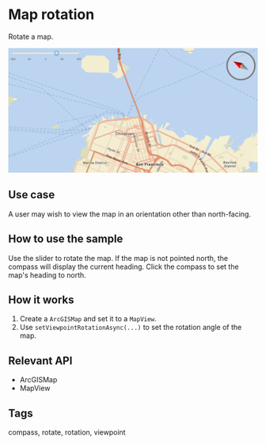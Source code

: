 # Map rotation

Rotate a map.

![Image of map rotation](MapRotation.png)

## Use case

A user may wish to view the map in an orientation other than north-facing.

## How to use the sample

Use the slider to rotate the map. If the map is not pointed north, the compass will display the current heading. Click the compass to set the map's heading to north.

## How it works

1. Create a `ArcGISMap` and set it to a `MapView`.
2. Use `setViewpointRotationAsync(...)` to set the rotation angle of the map.

## Relevant API

* ArcGISMap
* MapView

## Tags

compass, rotate, rotation, viewpoint
